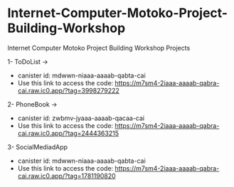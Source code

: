 # Internet-Computer-Motoko-Project-Building-Workshop
Internet Computer Motoko Project Building Workshop Projects

1- ToDoList ->
  - canister id: mdwwn-niaaa-aaaab-qabta-cai
  - Use this link to access the code: https://m7sm4-2iaaa-aaaab-qabra-cai.raw.ic0.app/?tag=3998279222

2- PhoneBook ->
  - canister id: zwbmv-jyaaa-aaaab-qacaa-cai
  - Use this link to access the code: https://m7sm4-2iaaa-aaaab-qabra-cai.raw.ic0.app/?tag=2444363215


3- SocialMediadApp
  - canister id: mdwwn-niaaa-aaaab-qabta-cai
  - Use this link to access the code: https://m7sm4-2iaaa-aaaab-qabra-cai.raw.ic0.app/?tag=1781190820
